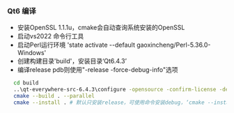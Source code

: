 ### Qt6 编译
- 安装OpenSSL 1.1.1u，cmake会自动查询系统安装的OpenSSL
- 启动vs2022 命令行工具
- 启动Perl运行环境 'state activate --default gaoxincheng/Perl-5.36.0-Windows'
- 创建构建目录'build'，安装目录‘Qt6.4.3’
- 编译release pdb则使用"-release -force-debug-info"选项
```sh
  cd build
  ..\qt-everywhere-src-6.4.3\configure -opensource -confirm-license -debug-and-release -ssl -openssl -openssl-runtime -qt-doubleconversion -qt-pcre -qt-zlib -qt-libjpeg -qt-libpng -qt-libmd4c -qt-tiff -qt-webp -prefix E:\code\Qt\Qt6.4.3
  cmake --build . --parallel
  cmake --install . # 默认只安装release，可使用命令安装debug，‘cmake --install . --config Debug’
```